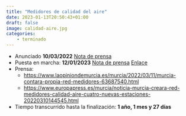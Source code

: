 ```yaml
---
title: "Medidores de calidad del aire"
date: 2023-01-13T20:50:43+01:00
draft: false
image: calidad-aire.jpg
categories:
    - terminado
---
```


- Anunciado **10/03/2022** [Nota de prensa](https://centromedios.murcia.es/PUBLICO/NotaPrensa/Default.aspx?pIdPagina=25&pIdNoticia=62334)
- Puesta en marcha: **12/01/2023** [Nota de prensa](https://centromedios.murcia.es/publico/NotaPrensa/Default.aspx?pIdNoticia=64700&pIdPagina=25) [Enlace](https://aerobiologia-aytomurcia.hopu.eu/d/public-smartcity-pm/calidad-del-aire-materia-particulada?orgId=1)
- Prensa:
    - https://www.laopiniondemurcia.es/murcia/2022/03/11/murcia-contara-propia-red-medidores-63687540.html
    - https://www.europapress.es/murcia/noticia-murcia-creara-red-medidores-calidad-aire-cuatro-nuevas-estaciones-20220310144545.html
- Tiempo transcurrido hasta la finalización: **1 año, 1 mes y 27 días**